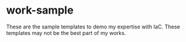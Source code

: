 # work-sample
These are the sample templates to demo my expertise with IaC. These templates may not be the best part of my works.
